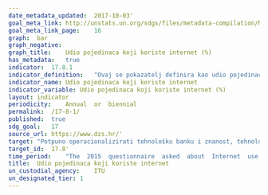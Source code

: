 ```yaml
---	
date_metadata_updated:	2017-10-03'
goal_meta_link:	http://unstats.un.org/sdgs/files/metadata-compilation/Metadata-Goal-17.pdf'
goal_meta_link_page:	16
graph:	bar
graph_negative:	
graph_title:	Udio pojedinaca koji koriste internet (%)
has_metadata:	true
indicator:	17.8.1
indicator_definition:	"Ovaj se pokazatelj definira kao udio pojedinaca koji su u posljednja tri mjeseca koristili internet s bilo kojeg mjesta. Internet je svjetska javna računalna mreža te kao takva omogućava pristup brojnim komunikacijskim uslugama, e-pošti, vijestima, zabavi bez obzira na uređaj koji se koristi (računalo, mobilni telefon, tablet, PDA, igraća konzola, digitalni TV). Pristupiti internetu možemo putem fiksne ili mobilne mreže. Zemlje koje prikupljaju podatke o ovom pokazatelju kroz službeno istraživanje, izračunavaju ga dijeljenjem ukupnog broja pojedinaca koji su koristili internet s ukupnim brojem pojedinaca u populaciji. Za zemlje koje nisu provele službeno istraživanje, podaci se procjenjuju temeljem broja internetskih pretplatnika i drugih socioekonomskih pokazatelja, kao što je na primjer BDP po glavi stanovnika."
indicator_name:	Udio pojedinaca koji koriste internet
indicator_variable:	Udio pojedinaca koji koriste internet (%)
layout:	indicator
periodicity:	Annual  or  biennial
permalink:	/17-8-1/
published:	true
sdg_goal:	17
source_url:	https://www.dzs.hr/'
target:	"Potpuno operacionalizirati tehnološku banku i znanost, tehnologiju i inovativne mehanizme izgradnje kapaciteta za slabo razvijene zemlje do 2017. godine i poboljšati korištenje informacijskih i komunikacijskih tehnologija"
target_id:	17.8'
time_period:	"The  2015  questionnaire  asked  about  Internet  use  during  the  past  6  months.  Earlier  questionnaires  did  not  specify  a  reference  period."
title:	Udio pojedinaca koji koriste internet
un_custodial_agency:	ITU
un_designated_tier:	1
---	
```

